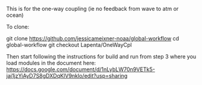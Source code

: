 This is for the one-way coupling (ie no feedback from wave to atm or ocean)

To clone: 

git clone https://github.com/jessicameixner-noaa/global-workflow
cd global-workflow 
git checkout Lapenta/OneWayCpl

Then start following the instructions for build and run from step 3 
where you load modules in the document here: 
https://docs.google.com/document/d/1nLybLW70n9VETk5-jaj1jzYiAyD7S8gDXDqKlV9nklo/edit?usp=sharing

